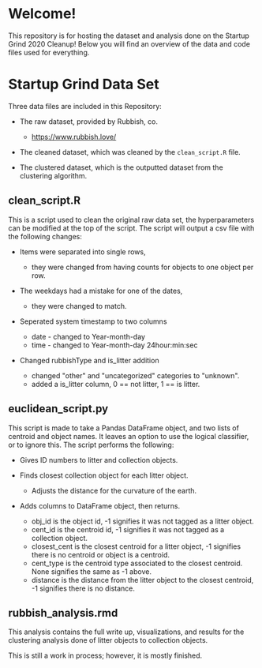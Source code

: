# Welcome!

This repository is for hosting the dataset and analysis done on the Startup Grind 2020 Cleanup! Below you will find an overview of the data and code files used for everything.

# Startup Grind Data Set

Three data files are included in this Repository:

+ The raw dataset, provided by Rubbish, co.
	- https://www.rubbish.love/

+ The cleaned dataset, which was cleaned by the `clean_script.R` file.
+ The clustered dataset, which is the outputted dataset from the clustering algorithm.

## clean_script.R

This is a script used to clean the original raw data set, the hyperparameters can be modified at the top of the script. The script will output a csv file with the following changes:

+ Items were separated into single rows,
	- they were changed from having counts for objects to one object per row.

+ The weekdays had a mistake for one of the dates,
	- they were changed to match.

+ Seperated system timestamp to two columns
	- date - changed to Year-month-day
	- time - changed to Year-month-day 24hour:min:sec

+ Changed rubbishType and is_litter addition
	- changed "other" and "uncategorized" categories to "unknown".
	- added a is_litter column, 0 == not litter, 1 == is litter.


## euclidean_script.py

This script is made to take a Pandas DataFrame object, and two lists of centroid and object names. It leaves an option to use the logical classifier, or to ignore this. The script performs the following:

+ Gives ID numbers to litter and collection objects.

+ Finds closest collection object for each litter object.
	- Adjusts the distance for the curvature of the earth.

+ Adds columns to DataFrame object, then returns.
	- obj_id is the object id, -1 signifies it was not tagged as a litter object.
	- cent_id is the centroid id, -1 signifies it was not tagged as a collection object.
	- closest_cent is the closest centroid for a litter object, -1 signifies there is no centroid or object is a centroid.
	- cent_type is the centroid type associated to the closest centroid. None signifies the same as -1 above.
	- distance is the distance from the litter object to the closest centroid, -1 signifies there is no distance.
	

## rubbish_analysis.rmd

This analysis contains the full write up, visualizations, and results for the clustering analysis done of litter objects to collection objects.

This is still a work in process; however, it is mostly finished.
